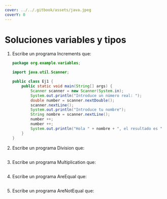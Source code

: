 ```yaml
---
cover: ../../.gitbook/assets/java.jpeg
coverY: 0
---
```


# Soluciones variables y tipos

1.  Escribe un programa Increments que:



    ```java
    package org.example.variables;

    import java.util.Scanner;

    public class Ej1 {
        public static void main(String[] args) {
            Scanner scanner = new Scanner(System.in);
            System.out.println("Introduce un número real: ");
            double number = scanner.nextDouble();
            scanner.nextLine();
            System.out.println("Introduce tu nombre");
            String nombre = scanner.nextLine();
            number ++;
            number ++;
            System.out.println("Hola " + nombre + ", el resultado es " + number);
        }
    }
    ```
2.  Escribe un programa Division que:

    ```java
    ```
3.  Escribe un programa Multiplication que:

    ```java
    ```
4.  Escribe un programa AreEqual que:

    ```java
    ```
5.  Escribe un programa AreNotEqual que:

    ```java
    ```
